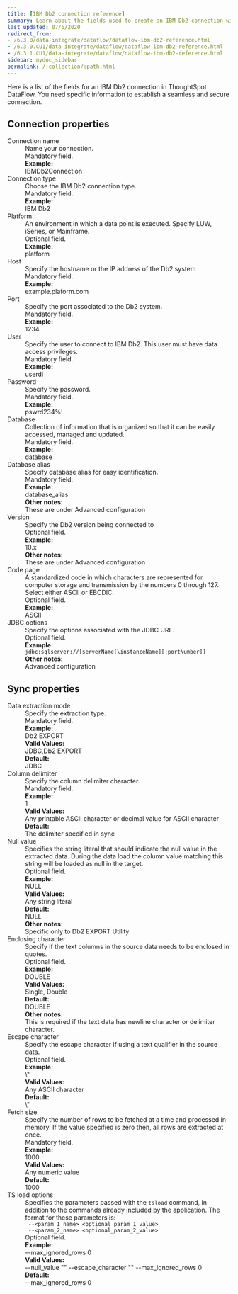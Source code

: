 ```yaml
---
title: [IBM Db2 connection reference]
summary: Learn about the fields used to create an IBM Db2 connection with ThoughtSpot DataFlow.
last_updated: 07/6/2020
redirect_from:
- /6.3.0/data-integrate/dataflow/dataflow-ibm-db2-reference.html
- /6.3.0.CU1/data-integrate/dataflow/dataflow-ibm-db2-reference.html
- /6.3.1.CU1/data-integrate/dataflow/dataflow-ibm-db2-reference.html
sidebar: mydoc_sidebar
permalink: /:collection/:path.html
---
```


Here is a list of the fields for an IBM Db2 connection in ThoughtSpot DataFlow. You need specific information to establish a seamless and secure connection.

## Connection properties

<dl id="dataflow-ibm-db2-connection-properties">
<dlentry id="dataflow-ibm-db2-conn-connection-name"><dt>Connection name</dt><dd id="connection-name-description">Name your connection.</dd><dd id="connection-name-required">Mandatory field.</dd><dd id="connection-name-example"><strong>Example:</strong><br/>IBMDb2Connection</dd></dlentry>
<dlentry id="dataflow-ibm-db2-conn-connection-type"><dt>Connection type</dt><dd id="connection-type-description">Choose the IBM Db2 connection type.</dd><dd id="connection-type-required">Mandatory field.</dd><dd id="connection-type-example"><strong>Example:</strong><br/>IBM Db2</dd></dlentry>
<dlentry id="dataflow-ibm-db2-conn-platform"><dt>Platform</dt><dd id="platform-description">An environment in which a data point is executed. Specify LUW, iSeries, or Mainframe.</dd><dd id="platform-required">Optional field.</dd><dd id="platform-example"><strong>Example:</strong><br/>platform</dd></dlentry>
<dlentry id="dataflow-ibm-db2-conn-host"><dt>Host</dt><dd id="host-description">Specify the hostname or the IP address of the Db2 system</dd><dd id="host-required">Mandatory field.</dd><dd id="host-example"><strong>Example:</strong><br/>example.plaform.com</dd></dlentry>
<dlentry id="dataflow-ibm-db2-conn-port"><dt>Port</dt><dd id="port-description">Specify the port associated to the Db2 system.</dd><dd id="port-required">Mandatory field.</dd><dd id="port-example"><strong>Example:</strong><br/>1234</dd></dlentry>
<dlentry id="dataflow-ibm-db2-conn-user"><dt>User</dt><dd id="user-description">Specify the user to connect to IBM Db2. This user must have data access privileges.</dd><dd id="user-required">Mandatory field.</dd><dd id="user-example"><strong>Example:</strong><br/>userdi</dd></dlentry>
<dlentry id="dataflow-ibm-db2-conn-password"><dt>Password</dt><dd id="password-description">Specify the password.</dd><dd id="password-required">Mandatory field.</dd><dd id="password-example"><strong>Example:</strong><br/>pswrd234%!</dd></dlentry>
<dlentry id="dataflow-ibm-db2-conn-database"><dt>Database</dt><dd id="database-description">Collection of information that is organized so that it can be easily accessed, managed and updated.</dd><dd id="database-required">Mandatory field.</dd><dd id="database-example"><strong>Example:</strong><br/>database</dd></dlentry>
<dlentry id="dataflow-ibm-db2-conn-database-alias"><dt>Database alias</dt><dd id="database-alias-description">Specify database alias for easy identification.</dd><dd id="database-alias-required">Mandatory field.</dd><dd id="database-alias-example"><strong>Example:</strong><br/>database_alias</dd><dd id="database-alias-other"><strong>Other notes:</strong><br/>These are under Advanced configuration</dd></dlentry>
<dlentry id="dataflow-ibm-db2-sync-version"><dt>Version</dt><dd id="version-description">Specify the Db2 version being connected to</dd><dd id="version-required">Optional field.</dd><dd id="version-example"><strong>Example:</strong><br/>10.x</dd><dd id="version-other"><strong>Other notes:</strong><br/>These are under Advanced configuration</dd></dlentry>
<dlentry id="dataflow-ibm-db2-sync-code-page"><dt>Code page</dt><dd id="code-page-description">A standardized code in which characters are represented for computer storage and transmission by the numbers 0 through 127. Select either ASCII or EBCDIC.</dd><dd id="code-page-required">Optional field.</dd><dd id="code-page-example"><strong>Example:</strong><br/>ASCII</dd></dlentry>
<dlentry id="dataflow-ibm-db2-conn-jdbc-options"><dt>JDBC options</dt><dd id="jdbc-options-description">Specify the options associated with the JDBC URL.</dd><dd id="jdbc-options-required">Optional field.</dd><dd id="jdbc-options-example"><strong>Example:</strong><br/><code>jdbc:sqlserver://[serverName[\instanceName][:portNumber]]</code></dd><dd id="jdbc-options-other"><strong>Other notes:</strong><br/>Advanced configuration</dd></dlentry>

</dl>


## Sync properties

<dl id="dataflow-ibm-db2-sync-properties">
<dlentry id="dataflow-ibm-db2-sync-data-extraction-mode"><dt>Data extraction mode</dt><dd id="data-extraction-mode-description">Specify the extraction type.</dd><dd id="data-extraction-mode-required">Mandatory field.</dd><dd id="data-extraction-mode-example"><strong>Example:</strong><br/>Db2 EXPORT</dd><dd id="data-extraction-mode-valid-values"><strong>Valid Values:</strong><br/>JDBC,Db2 EXPORT</dd><dd id="data-extraction-mode-default"><strong>Default:</strong><br/>JDBC</dd></dlentry>
<dlentry id="dataflow-ibm-db2-sync-column-delimiter"><dt>Column delimiter</dt><dd id="column-delimiter-description">Specify the column delimiter character.</dd><dd id="column-delimiter-required">Mandatory field.</dd><dd id="column-delimiter-example"><strong>Example:</strong><br/>1</dd><dd id="column-delimiter-valid-values"><strong>Valid Values:</strong><br/>Any printable ASCII character or decimal value for ASCII character</dd><dd id="column-delimiter-default"><strong>Default:</strong><br/>The delimiter specified in sync</dd></dlentry>
<dlentry id="dataflow-ibm-db2-sync-null-value"><dt>Null value</dt><dd id="null-value-description">Specifies the string literal that should indicate the null value in the extracted data. During the data load the column value matching this string will be loaded as null in the target.</dd><dd id="null-value-required">Optional field.</dd><dd id="null-value-example"><strong>Example:</strong><br/>NULL</dd><dd id="null-value-valid-values"><strong>Valid Values:</strong><br/>Any string literal</dd><dd id="null-value-default"><strong>Default:</strong><br/>NULL</dd><dd id="null-value-other"><strong>Other notes:</strong><br/>Specific only to Db2 EXPORT Utility</dd></dlentry>
<dlentry id="dataflow-ibm-db2-sync-enclosing-character"><dt>Enclosing character</dt><dd id="enclosing-character-description">Specify if the text columns in the source data needs to be enclosed in quotes.</dd><dd id="enclosing-character-required">Optional field.</dd><dd id="enclosing-character-example"><strong>Example:</strong><br/>DOUBLE</dd><dd id="enclosing-character-valid-values"><strong>Valid Values:</strong><br/>Single, Double</dd><dd id="enclosing-character-default"><strong>Default:</strong><br/>DOUBLE</dd><dd id="enclosing-character-other"><strong>Other notes:</strong><br/>This is required if the text data has newline character or delimiter character.</dd></dlentry>
<dlentry id="dataflow-ibm-db2-sync-escape-character"><dt>Escape character</dt><dd id="escape-character-description">Specify the escape character if using a text qualifier in the source data.</dd><dd id="escape-character-required">Optional field.</dd><dd id="escape-character-example"><strong>Example:</strong><br/>\"</dd><dd id="escape-character-valid-values"><strong>Valid Values:</strong><br/>Any ASCII character</dd><dd id="escape-character-default"><strong>Default:</strong><br/>\"</dd></dlentry>
<dlentry id="dataflow-ibm-db2-sync-fetch-size"><dt>Fetch size</dt><dd id="fetch-size-description">Specify the number of rows to be fetched at a time and processed in memory. If the value specified is zero then, all rows are extracted at once.</dd><dd id="fetch-size-required">Mandatory field.</dd><dd id="fetch-size-example"><strong>Example:</strong><br/>1000</dd><dd id="fetch-size-valid-values"><strong>Valid Values:</strong><br/>Any numeric value</dd><dd id="fetch-size-default"><strong>Default:</strong><br/>1000</dd></dlentry>
<dlentry id="dataflow-ibm-db2-sync-ts-load-options"><dt>TS load options</dt><dd id="ts-load-options-description">Specifies the parameters passed with the <code>tsload</code> command, in addition to the commands already included by the application. The format for these parameters is:<br/><code> --&lt;param_1_name&gt; &lt;optional_param_1_value&gt;</code><br/><code> --&lt;param_2_name&gt; &lt;optional_param_2_value&gt;</code></dd><dd id="ts-load-options-required">Optional field.</dd><dd id="ts-load-options-example"><strong>Example:</strong><br/>--max_ignored_rows 0</dd><dd id="ts-load-options-valid-values"><strong>Valid Values:</strong><br/>--null_value ""
 --escape_character ""
--max_ignored_rows 0</dd><dd id="ts-load-options-default"><strong>Default:</strong><br/>--max_ignored_rows 0</dd></dlentry>
</dl>
